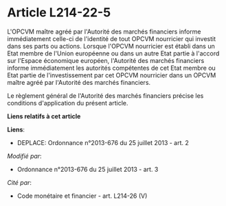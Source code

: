 # Article L214-22-5

L'OPCVM maître agréé par l'Autorité des marchés financiers informe immédiatement celle-ci de l'identité de tout OPCVM
nourricier qui investit dans ses parts ou actions. Lorsque l'OPCVM nourricier est établi dans un Etat membre de l'Union
européenne ou dans un autre Etat partie à l'accord sur l'Espace économique européen, l'Autorité des marchés financiers
informe immédiatement les autorités compétentes de cet Etat membre ou Etat partie de l'investissement par cet OPCVM
nourricier dans un OPCVM maître agréé par l'Autorité des marchés financiers. 

Le règlement général de l'Autorité des marchés financiers précise les conditions d'application du présent article.

**Liens relatifs à cet article**

**Liens**:

  - DEPLACE: Ordonnance n°2013-676 du 25 juillet 2013 - art. 2

_Modifié par_:

  - Ordonnance n°2013-676 du 25 juillet 2013 - art. 3

_Cité par_:

  - Code monétaire et financier - art. L214-26 (V)
